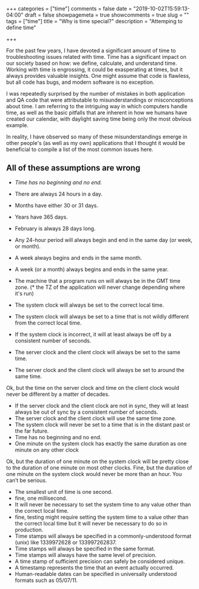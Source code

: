 +++
categories = ["time"]
comments = false
date = "2019-10-02T15:59:13-04:00"
draft = false
showpagemeta = true
showcomments = true
slug = ""
tags = ["time"]
title = "Why is time special?"
description = "Attemping to define time"

+++

For the past few years, I have devoted a significant amount of time to troubleshooting issues related with time. Time has a significant impact on our society based on how: we define, calculate, and understand time. Working with time is engrossing, it could be exasperating at times, but it always provides valuable insights. One might assume that code is flawless, but all code has bugs, and modern software is no exception.

I was repeatedly surprised by the number of mistakes in both application and QA code that were attributable to misunderstandings or misconceptions about time. I am referring to the intriguing way in which computers handle time, as well as the basic pitfalls that are inherent in how we humans have created our calendar, with daylight saving time being only the most obvious example.

In reality, I have observed so many of these misunderstandings emerge in other people's (as well as my own) applications that I thought it would be beneficial to compile a list of the most common issues here.


## All of these assumptions are wrong

* *Time has no beginning and no end.*
* There are always 24 hours in a day.
* Months have either 30 or 31 days.
* Years have 365 days.
* February is always 28 days long.
* Any 24-hour period will always begin and end in the same day (or week, or month).
* A week always begins and ends in the same month.
* A week (or a month) always begins and ends in the same year.
* The machine that a program runs on will always be in the GMT time zone. (* the TZ of the application will never change depending where it's run)

* The system clock will always be set to the correct local time.
* The system clock will always be set to a time that is not wildly different from the correct local time.
* If the system clock is incorrect, it will at least always be off by a consistent number of seconds.
* The server clock and the client clock will always be set to the same time.
* The server clock and the client clock will always be set to around the same time.

Ok, but the time on the server clock and time on the client clock would never be different by a matter of decades.

* If the server clock and the client clock are not in sync, they will at least always be out of sync by a consistent number of seconds.
* The server clock and the client clock will use the same time zone.
* The system clock will never be set to a time that is in the distant past or the far future.
* Time has no beginning and no end.
* One minute on the system clock has exactly the same duration as one minute on any other clock

Ok, but the duration of one minute on the system clock will be pretty close to the duration of one minute on most other clocks.
Fine, but the duration of one minute on the system clock would never be more than an hour.
You can’t be serious.

* The smallest unit of time is one second.
* fine, one millisecond.
* It will never be necessary to set the system time to any value other than the correct local time.
* fine, testing might require setting the system time to a value other than the correct local time but it will never be necessary to do so in production.
* Time stamps will always be specified in a commonly-understood format (unix) like 1339972628 or 133997262837.
* Time stamps will always be specified in the same format.
* Time stamps will always have the same level of precision.
* A time stamp of sufficient precision can safely be considered unique.
* A timestamp represents the time that an event actually occurred.
* Human-readable dates can be specified in universally understood formats such as 05/07/11.

